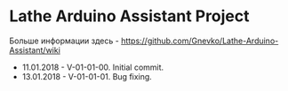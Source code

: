 # Lathe Arduino Assistant Project

Больше информации здесь - https://github.com/Gnevko/Lathe-Arduino-Assistant/wiki

* 11.01.2018 - V-01-01-00. Initial commit. 
* 13.01.2018 - V-01-01-01. Bug fixing. 
